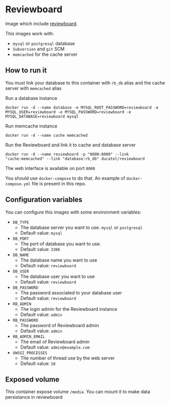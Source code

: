 # Reviewboard

Image which include [reviewboard](https://www.reviewboard.org).

This images work with:
* `mysql` or `postgresql` database
* `Subversion` and `git` SCM
* `memcached` for the cache server

## How to run it

You must link your database to this container with `rb_db` alias and the cache server with `memcached` alias


Run a database instance
```
docker run -d --name database -e MYSQL_ROOT_PASSWORD=reviewboard -e MYSQL_USER=reviewboard -e MYSQL_PASSWORD=reviewboard -e MYSQL_DATABASE=reviewboard mysql
```

Run memcache instance
```
docker run -d --name cache memcached
```

Run the Reviewboard and link it to cache and database server
```
docker run -d --name reviewboard -p "8000:8000" --link "cache:memcached" --link "database:rb_db" ducatel/reviewboard
```

The web interface is available on port `8000`

You should use `docker-compose` to do that. An example of `docker-compose.yml` file is present in this repo.

## Configuration variables

You can configure this images with some environment variables:

* `DB_TYPE` 
    * The database server you want to use. `mysql` or `postgresql`
    * Default value: `mysql`
* `DB_PORT`
    * The port of database you want to use.
    * Default value: `3306`
* `DB_NAME`
    * The database name you want to use
    * Default value: `reviewboard`
* `DB_USER`
    * The database user you want to use
    * Default value: `reviewboard`
* `DB_PASSWORD`
    * The password associated to your database user
    * Default value: `reviewboard`
* `RB_ADMIN`
    * The login admin for the Reviewboard instance
    * Default value: `admin`
* `RB_PASSWORD`
    * The password of Reviewboard admin
    * Default value: `admin`
* `RB_ADMIN_EMAIL`
    * The email of Reviewboard admin
    * Default value: `admin@example.com`
* `UWSGI_PROCESSES`
    * The number of thread use by the web server
    * Default value: `10`

## Exposed volume

This container expose volume `/media`. You can mount it to make data persistance in reviewboard


